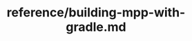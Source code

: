 ---
title: reference/building-mpp-with-gradle.md
showAuthorInfo: false
redirect_path: /docs/reference/mpp-intro
---